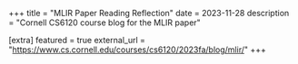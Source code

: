   +++
  title = "MLIR Paper Reading Reflection"
  date = 2023-11-28
  description = "Cornell CS6120 course blog for the MLIR paper"

  [extra]
  featured = true
  external_url = "https://www.cs.cornell.edu/courses/cs6120/2023fa/blog/mlir/"
  +++